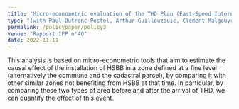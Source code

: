 ```yaml
---
title: "Micro-econometric evaluation of the THD Plan (Fast-Speed Internet)" 
type: "(with Paul Dutronc-Postel, Arthur Guillouzouic, Clément Malgouyres)"
permalink: /policypaper/policy3
venue: "Rapport IPP n°40"
date: 2022-11-11
---
```


This analysis is based on micro-econometric tools that aim to estimate the causal effect of the installation of HSBB in a zone defined at a fine level (alternatively the commune and the cadastral parcel), by comparing it with other similar zones not benefiting from HSBB at that time. In particular, by comparing these two types of area before and after the arrival of THD, we can quantify the effect of this event.
